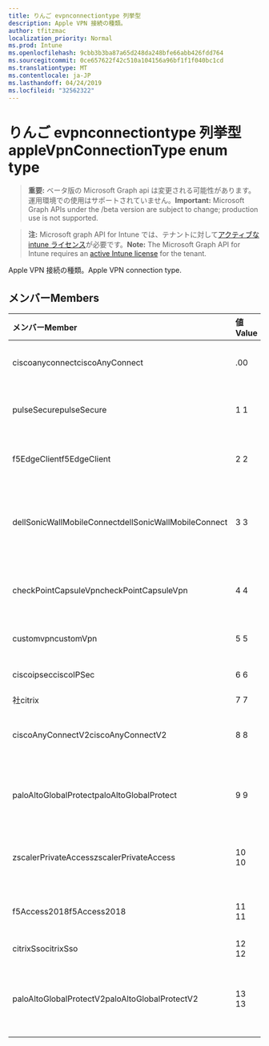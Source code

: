 ```yaml
---
title: りんご evpnconnectiontype 列挙型
description: Apple VPN 接続の種類。
author: tfitzmac
localization_priority: Normal
ms.prod: Intune
ms.openlocfilehash: 9cbb3b3ba87a65d248da248bfe66abb426fdd764
ms.sourcegitcommit: 0ce657622f42c510a104156a96bf1f1f040bc1cd
ms.translationtype: MT
ms.contentlocale: ja-JP
ms.lasthandoff: 04/24/2019
ms.locfileid: "32562322"
---
```

# <a name="applevpnconnectiontype-enum-type"></a><span data-ttu-id="f12b7-103">りんご evpnconnectiontype 列挙型</span><span class="sxs-lookup"><span data-stu-id="f12b7-103">appleVpnConnectionType enum type</span></span>

> <span data-ttu-id="f12b7-104">**重要:** ベータ版の Microsoft Graph api は変更される可能性があります。運用環境での使用はサポートされていません。</span><span class="sxs-lookup"><span data-stu-id="f12b7-104">**Important:** Microsoft Graph APIs under the /beta version are subject to change; production use is not supported.</span></span>

> <span data-ttu-id="f12b7-105">**注:** Microsoft graph API for Intune では、テナントに対して[アクティブな intune ライセンス](https://go.microsoft.com/fwlink/?linkid=839381)が必要です。</span><span class="sxs-lookup"><span data-stu-id="f12b7-105">**Note:** The Microsoft Graph API for Intune requires an [active Intune license](https://go.microsoft.com/fwlink/?linkid=839381) for the tenant.</span></span>

<span data-ttu-id="f12b7-106">Apple VPN 接続の種類。</span><span class="sxs-lookup"><span data-stu-id="f12b7-106">Apple VPN connection type.</span></span>

## <a name="members"></a><span data-ttu-id="f12b7-107">メンバー</span><span class="sxs-lookup"><span data-stu-id="f12b7-107">Members</span></span>
|<span data-ttu-id="f12b7-108">メンバー</span><span class="sxs-lookup"><span data-stu-id="f12b7-108">Member</span></span>|<span data-ttu-id="f12b7-109">値</span><span class="sxs-lookup"><span data-stu-id="f12b7-109">Value</span></span>|<span data-ttu-id="f12b7-110">説明</span><span class="sxs-lookup"><span data-stu-id="f12b7-110">Description</span></span>|
|:---|:---|:---|
|<span data-ttu-id="f12b7-111">ciscoanyconnect</span><span class="sxs-lookup"><span data-stu-id="f12b7-111">ciscoAnyConnect</span></span>|<span data-ttu-id="f12b7-112">.0</span><span class="sxs-lookup"><span data-stu-id="f12b7-112">0</span></span>|<span data-ttu-id="f12b7-113">Cisco anyconnect。</span><span class="sxs-lookup"><span data-stu-id="f12b7-113">Cisco AnyConnect.</span></span>|
|<span data-ttu-id="f12b7-114">pulseSecure</span><span class="sxs-lookup"><span data-stu-id="f12b7-114">pulseSecure</span></span>|<span data-ttu-id="f12b7-115">1 </span><span class="sxs-lookup"><span data-stu-id="f12b7-115">1</span></span>|<span data-ttu-id="f12b7-116">パルスがセキュリティで保護されています。</span><span class="sxs-lookup"><span data-stu-id="f12b7-116">Pulse Secure.</span></span>|
|<span data-ttu-id="f12b7-117">f5EdgeClient</span><span class="sxs-lookup"><span data-stu-id="f12b7-117">f5EdgeClient</span></span>|<span data-ttu-id="f12b7-118">2 </span><span class="sxs-lookup"><span data-stu-id="f12b7-118">2</span></span>|<span data-ttu-id="f12b7-119">F5 キーを押したエッジクライアント。</span><span class="sxs-lookup"><span data-stu-id="f12b7-119">F5 Edge Client.</span></span>|
|<span data-ttu-id="f12b7-120">dellSonicWallMobileConnect</span><span class="sxs-lookup"><span data-stu-id="f12b7-120">dellSonicWallMobileConnect</span></span>|<span data-ttu-id="f12b7-121">3 </span><span class="sxs-lookup"><span data-stu-id="f12b7-121">3</span></span>|<span data-ttu-id="f12b7-122">Dell SonicWALL モバイル接続。</span><span class="sxs-lookup"><span data-stu-id="f12b7-122">Dell SonicWALL Mobile Connection.</span></span>|
|<span data-ttu-id="f12b7-123">checkPointCapsuleVpn</span><span class="sxs-lookup"><span data-stu-id="f12b7-123">checkPointCapsuleVpn</span></span>|<span data-ttu-id="f12b7-124">4 </span><span class="sxs-lookup"><span data-stu-id="f12b7-124">4</span></span>|<span data-ttu-id="f12b7-125">[カプセル接続] VPN をチェックします。</span><span class="sxs-lookup"><span data-stu-id="f12b7-125">Check Point Capsule VPN.</span></span>|
|<span data-ttu-id="f12b7-126">customvpn</span><span class="sxs-lookup"><span data-stu-id="f12b7-126">customVpn</span></span>|<span data-ttu-id="f12b7-127">5 </span><span class="sxs-lookup"><span data-stu-id="f12b7-127">5</span></span>|<span data-ttu-id="f12b7-128">カスタム VPN。</span><span class="sxs-lookup"><span data-stu-id="f12b7-128">Custom VPN.</span></span>|
|<span data-ttu-id="f12b7-129">ciscoipsec</span><span class="sxs-lookup"><span data-stu-id="f12b7-129">ciscoIPSec</span></span>|<span data-ttu-id="f12b7-130">6 </span><span class="sxs-lookup"><span data-stu-id="f12b7-130">6</span></span>|<span data-ttu-id="f12b7-131">Cisco (IPSec)。</span><span class="sxs-lookup"><span data-stu-id="f12b7-131">Cisco (IPSec).</span></span>|
|<span data-ttu-id="f12b7-132">社</span><span class="sxs-lookup"><span data-stu-id="f12b7-132">citrix</span></span>|<span data-ttu-id="f12b7-133">7 </span><span class="sxs-lookup"><span data-stu-id="f12b7-133">7</span></span>|<span data-ttu-id="f12b7-134">社.</span><span class="sxs-lookup"><span data-stu-id="f12b7-134">Citrix.</span></span>|
|<span data-ttu-id="f12b7-135">ciscoAnyConnectV2</span><span class="sxs-lookup"><span data-stu-id="f12b7-135">ciscoAnyConnectV2</span></span>|<span data-ttu-id="f12b7-136">8 </span><span class="sxs-lookup"><span data-stu-id="f12b7-136">8</span></span>|<span data-ttu-id="f12b7-137">Cisco anyconnect V2。</span><span class="sxs-lookup"><span data-stu-id="f12b7-137">Cisco AnyConnect V2.</span></span>|
|<span data-ttu-id="f12b7-138">paloAltoGlobalProtect</span><span class="sxs-lookup"><span data-stu-id="f12b7-138">paloAltoGlobalProtect</span></span>|<span data-ttu-id="f12b7-139">9 </span><span class="sxs-lookup"><span data-stu-id="f12b7-139">9</span></span>|<span data-ttu-id="f12b7-140">Palo Alto Networks globalprotect。</span><span class="sxs-lookup"><span data-stu-id="f12b7-140">Palo Alto Networks GlobalProtect.</span></span>|
|<span data-ttu-id="f12b7-141">zscalerPrivateAccess</span><span class="sxs-lookup"><span data-stu-id="f12b7-141">zscalerPrivateAccess</span></span>|<span data-ttu-id="f12b7-142">10  </span><span class="sxs-lookup"><span data-stu-id="f12b7-142">10</span></span>|<span data-ttu-id="f12b7-143">Zscaler プライベートアクセス。</span><span class="sxs-lookup"><span data-stu-id="f12b7-143">Zscaler Private Access.</span></span>|
|<span data-ttu-id="f12b7-144">f5Access2018</span><span class="sxs-lookup"><span data-stu-id="f12b7-144">f5Access2018</span></span>|<span data-ttu-id="f12b7-145">11 </span><span class="sxs-lookup"><span data-stu-id="f12b7-145">11</span></span>|<span data-ttu-id="f12b7-146">F5 キーを押してアクセス2018。</span><span class="sxs-lookup"><span data-stu-id="f12b7-146">F5 Access 2018.</span></span>|
|<span data-ttu-id="f12b7-147">citrixSso</span><span class="sxs-lookup"><span data-stu-id="f12b7-147">citrixSso</span></span>|<span data-ttu-id="f12b7-148">12 </span><span class="sxs-lookup"><span data-stu-id="f12b7-148">12</span></span>|<span data-ttu-id="f12b7-149">Citrix Sso。</span><span class="sxs-lookup"><span data-stu-id="f12b7-149">Citrix Sso.</span></span>|
|<span data-ttu-id="f12b7-150">paloAltoGlobalProtectV2</span><span class="sxs-lookup"><span data-stu-id="f12b7-150">paloAltoGlobalProtectV2</span></span>|<span data-ttu-id="f12b7-151">13 </span><span class="sxs-lookup"><span data-stu-id="f12b7-151">13</span></span>|<span data-ttu-id="f12b7-152">Palo Alto Networks globalprotect V2。</span><span class="sxs-lookup"><span data-stu-id="f12b7-152">Palo Alto Networks GlobalProtect V2.</span></span>|





